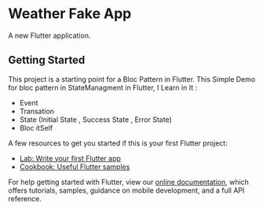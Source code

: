 # Weather Fake App

A new Flutter application.

## Getting Started

This project is a starting point for a Bloc Pattern in Flutter.
This Simple Demo for bloc pattern in StateManagment in Flutter,
I Learn in It :
- Event 
- Transation
- State (Initial State , Success State , Error State)
- Bloc itSelf 

A few resources to get you started if this is your first Flutter project:

- [Lab: Write your first Flutter app](https://flutter.dev/docs/get-started/codelab)
- [Cookbook: Useful Flutter samples](https://flutter.dev/docs/cookbook)

For help getting started with Flutter, view our
[online documentation](https://flutter.dev/docs), which offers tutorials,
samples, guidance on mobile development, and a full API reference.
